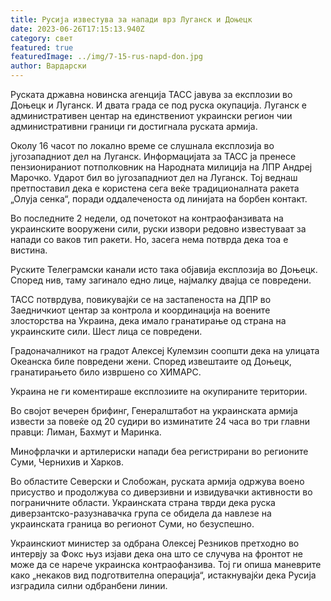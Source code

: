 ```yaml
---
title: Русија известува за напади врз Луганск и Доњецк
date: 2023-06-26T17:15:13.940Z
category: свет
featured: true
featuredImage: ../img/7-15-rus-napd-don.jpg
author: Вардарски
---
```

Руската државна новинска агенција ТАСС јавува за експлозии во Доњецк и Луганск. И двата града се под руска окупација. Луганск е административен центар на единствениот украински регион чии административни граници ги достигнала руската армија.

Околу 16 часот по локално време се слушнала експлозија во југозападниот дел на Луганск. Информацијата за ТАСС ја пренесе пензионираниот потполковник на Народната милиција на ЛПР Андреј Марочко. Ударот бил во југозападниот дел на Луганск. Тој веднаш претпоставил дека е користена сега веќе традиционалната ракета „Олуја сенка“, поради оддалеченоста од линијата на борбен контакт.

Во последните 2 недели, од почетокот на контраофанзивата на украинските вооружени сили, руски извори редовно известуваат за напади со ваков тип ракети. Но, засега нема потврда дека тоа е вистина.

Руските Телеграмски канали исто така објавија експлозија во Доњецк. Според нив, таму загинало едно лице, најмалку двајца се повредени.

ТАСС потврдува, повикувајќи се на застапеноста на ДПР во Заедничкиот центар за контрола и координација на воените злосторства на Украина, дека имало гранатирање од страна на украинските сили. Шест лица се повредени.

Градоначалникот на градот Алексеј Кулемзин соопшти дека на улицата Океанска биле повредени жени. Според извештаите од Доњецк, гранатирањето било извршено со ХИМАРС.

Украина не ги коментираше експлозиите на окупираните територии.

Во својот вечерен брифинг, Генералштабот на украинската армија извести за повеќе од 20 судири во изминатите 24 часа во три главни правци: Лиман, Бахмут и Маринка.

Минофрлачки и артилериски напади беа регистрирани во регионите Суми, Чернихив и Харков.

Во областите Северски и Слобожан, руската армија одржува воено присуство и продолжува со диверзивни и извидувачки активности во пограничните области. Украинската страна тврди дека руска диверзантско-разузнавачка група се обидела да навлезе на украинската граница во регионот Суми, но безуспешно.

Украинскиот министер за одбрана Олексеј Резников претходно во интервју за Фокс њуз изјави дека она што се случува на фронтот не може да се нарече украинска контраофанзива. Тој ги опиша маневрите како „некаков вид подготвителна операција“, истакнувајќи дека Русија изградила силни одбранбени линии.